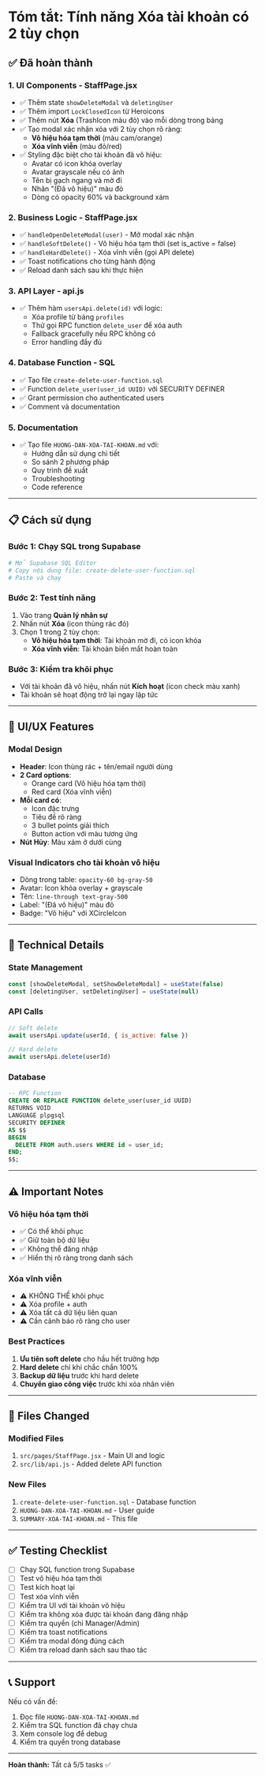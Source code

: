 # Tóm tắt: Tính năng Xóa tài khoản có 2 tùy chọn

## ✅ Đã hoàn thành

### 1. **UI Components - StaffPage.jsx**
- ✅ Thêm state `showDeleteModal` và `deletingUser`
- ✅ Thêm import `LockClosedIcon` từ Heroicons
- ✅ Thêm nút **Xóa** (TrashIcon màu đỏ) vào mỗi dòng trong bảng
- ✅ Tạo modal xác nhận xóa với 2 tùy chọn rõ ràng:
  - **Vô hiệu hóa tạm thời** (màu cam/orange)
  - **Xóa vĩnh viễn** (màu đỏ/red)
- ✅ Styling đặc biệt cho tài khoản đã vô hiệu:
  - Avatar có icon khóa overlay
  - Avatar grayscale nếu có ảnh
  - Tên bị gạch ngang và mờ đi
  - Nhãn "(Đã vô hiệu)" màu đỏ
  - Dòng có opacity 60% và background xám

### 2. **Business Logic - StaffPage.jsx**
- ✅ `handleOpenDeleteModal(user)` - Mở modal xác nhận
- ✅ `handleSoftDelete()` - Vô hiệu hóa tạm thời (set is_active = false)
- ✅ `handleHardDelete()` - Xóa vĩnh viễn (gọi API delete)
- ✅ Toast notifications cho từng hành động
- ✅ Reload danh sách sau khi thực hiện

### 3. **API Layer - api.js**
- ✅ Thêm hàm `usersApi.delete(id)` với logic:
  - Xóa profile từ bảng `profiles`
  - Thử gọi RPC function `delete_user` để xóa auth
  - Fallback gracefully nếu RPC không có
  - Error handling đầy đủ

### 4. **Database Function - SQL**
- ✅ Tạo file `create-delete-user-function.sql`
- ✅ Function `delete_user(user_id UUID)` với SECURITY DEFINER
- ✅ Grant permission cho authenticated users
- ✅ Comment và documentation

### 5. **Documentation**
- ✅ Tạo file `HUONG-DAN-XOA-TAI-KHOAN.md` với:
  - Hướng dẫn sử dụng chi tiết
  - So sánh 2 phương pháp
  - Quy trình đề xuất
  - Troubleshooting
  - Code reference

---

## 📋 Cách sử dụng

### Bước 1: Chạy SQL trong Supabase
```bash
# Mở Supabase SQL Editor
# Copy nội dung file: create-delete-user-function.sql
# Paste và chạy
```

### Bước 2: Test tính năng
1. Vào trang **Quản lý nhân sự**
2. Nhấn nút **Xóa** (icon thùng rác đỏ)
3. Chọn 1 trong 2 tùy chọn:
   - **Vô hiệu hóa tạm thời**: Tài khoản mờ đi, có icon khóa
   - **Xóa vĩnh viễn**: Tài khoản biến mất hoàn toàn

### Bước 3: Kiểm tra khôi phục
- Với tài khoản đã vô hiệu, nhấn nút **Kích hoạt** (icon check màu xanh)
- Tài khoản sẽ hoạt động trở lại ngay lập tức

---

## 🎨 UI/UX Features

### Modal Design
- **Header**: Icon thùng rác + tên/email người dùng
- **2 Card options**: 
  - Orange card (Vô hiệu hóa tạm thời)
  - Red card (Xóa vĩnh viễn)
- **Mỗi card có**:
  - Icon đặc trưng
  - Tiêu đề rõ ràng
  - 3 bullet points giải thích
  - Button action với màu tương ứng
- **Nút Hủy**: Màu xám ở dưới cùng

### Visual Indicators cho tài khoản vô hiệu
- Dòng trong table: `opacity-60 bg-gray-50`
- Avatar: Icon khóa overlay + grayscale
- Tên: `line-through text-gray-500`
- Label: "(Đã vô hiệu)" màu đỏ
- Badge: "Vô hiệu" với XCircleIcon

---

## 🔧 Technical Details

### State Management
```javascript
const [showDeleteModal, setShowDeleteModal] = useState(false)
const [deletingUser, setDeletingUser] = useState(null)
```

### API Calls
```javascript
// Soft delete
await usersApi.update(userId, { is_active: false })

// Hard delete
await usersApi.delete(userId)
```

### Database
```sql
-- RPC Function
CREATE OR REPLACE FUNCTION delete_user(user_id UUID)
RETURNS VOID
LANGUAGE plpgsql
SECURITY DEFINER
AS $$
BEGIN
  DELETE FROM auth.users WHERE id = user_id;
END;
$$;
```

---

## ⚠️ Important Notes

### Vô hiệu hóa tạm thời
- ✅ Có thể khôi phục
- ✅ Giữ toàn bộ dữ liệu
- ✅ Không thể đăng nhập
- ✅ Hiển thị rõ ràng trong danh sách

### Xóa vĩnh viễn
- ⚠️ KHÔNG THỂ khôi phục
- ⚠️ Xóa profile + auth
- ⚠️ Xóa tất cả dữ liệu liên quan
- ⚠️ Cần cảnh báo rõ ràng cho user

### Best Practices
1. **Ưu tiên soft delete** cho hầu hết trường hợp
2. **Hard delete** chỉ khi chắc chắn 100%
3. **Backup dữ liệu** trước khi hard delete
4. **Chuyển giao công việc** trước khi xóa nhân viên

---

## 🚀 Files Changed

### Modified Files
1. `src/pages/StaffPage.jsx` - Main UI and logic
2. `src/lib/api.js` - Added delete API function

### New Files
1. `create-delete-user-function.sql` - Database function
2. `HUONG-DAN-XOA-TAI-KHOAN.md` - User guide
3. `SUMMARY-XOA-TAI-KHOAN.md` - This file

---

## ✅ Testing Checklist

- [ ] Chạy SQL function trong Supabase
- [ ] Test vô hiệu hóa tạm thời
- [ ] Test kích hoạt lại
- [ ] Test xóa vĩnh viễn
- [ ] Kiểm tra UI với tài khoản vô hiệu
- [ ] Kiểm tra không xóa được tài khoản đang đăng nhập
- [ ] Kiểm tra quyền (chỉ Manager/Admin)
- [ ] Kiểm tra toast notifications
- [ ] Kiểm tra modal đóng đúng cách
- [ ] Kiểm tra reload danh sách sau thao tác

---

## 📞 Support

Nếu có vấn đề:
1. Đọc file `HUONG-DAN-XOA-TAI-KHOAN.md`
2. Kiểm tra SQL function đã chạy chưa
3. Xem console log để debug
4. Kiểm tra quyền trong database

---

**Hoàn thành:** Tất cả 5/5 tasks ✅
